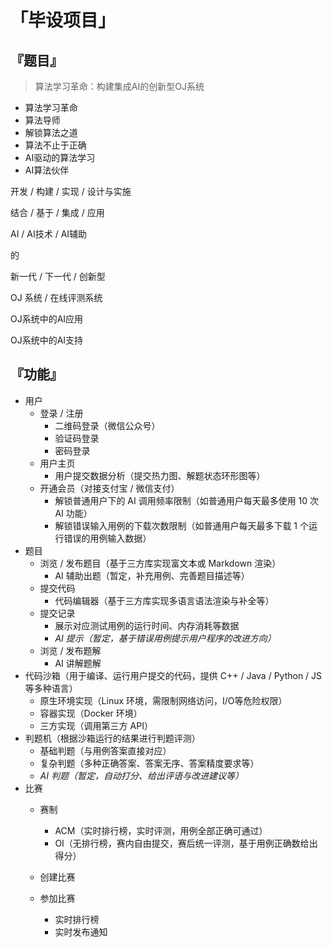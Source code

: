 # 「毕设项目」

## 『题目』

> 算法学习革命：构建集成AI的创新型OJ系统

- 算法学习革命
- 算法导师
- 解锁算法之道
- 算法不止于正确
- AI驱动的算法学习
- AI算法伙伴



开发 / 构建 / 实现 / 设计与实施

结合 / 基于 / 集成 / 应用

AI / AI技术 / AI辅助

的

新一代 / 下一代 / 创新型

OJ 系统 / 在线评测系统



OJ系统中的AI应用

OJ系统中的AI支持

## 『功能』

- 用户
    - 登录 / 注册
        - 二维码登录（微信公众号）
        - 验证码登录
        - 密码登录
    - 用户主页
        - 用户提交数据分析（提交热力图、解题状态环形图等）
    - 开通会员（对接支付宝 / 微信支付）
        - 解锁普通用户下的 AI 调用频率限制（如普通用户每天最多使用 10 次 AI 功能）
        - 解锁错误输入用例的下载次数限制（如普通用户每天最多下载 1 个运行错误的用例输入数据）
- 题目
    - 浏览 / 发布题目（基于三方库实现富文本或 Markdown 渲染）
        - AI 辅助出题（暂定，补充用例、完善题目描述等）
    - 提交代码
        - 代码编辑器（基于三方库实现多语言语法渲染与补全等）
    - 提交记录
        - 展示对应测试用例的运行时间、内存消耗等数据
        - *AI 提示（暂定，基于错误用例提示用户程序的改进方向）*
    - 浏览 / 发布题解
        - AI 讲解题解
- 代码沙箱（用于编译、运行用户提交的代码，提供 C++ / Java / Python / JS 等多种语言）
    - 原生环境实现（Linux 环境，需限制网络访问，I/O等危险权限）
    - 容器实现（Docker 环境）
    - 三方实现（调用第三方 API）
- 判题机（根据沙箱运行的结果进行判题评测）
    - 基础判题（与用例答案直接对应）
    - 复杂判题（多种正确答案、答案无序、答案精度要求等）
    - *AI 判题（暂定，自动打分、给出评语与改进建议等）*
- 比赛
    - 赛制
        - ACM（实时排行榜，实时评测，用例全部正确可通过）
        - OI（无排行榜，赛内自由提交，赛后统一评测，基于用例正确数给出得分）
    
    - 创建比赛
    - 参加比赛
        - 实时排行榜
        - 实时发布通知
    

